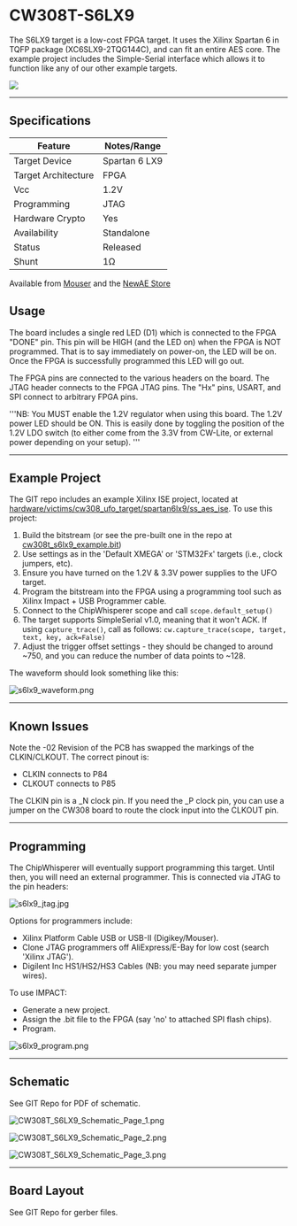 # CW308T-S6LX9

The S6LX9 target is a low-cost FPGA target. It uses the Xilinx Spartan 6
in TQFP package (XC6SLX9-2TQG144C), and can fit an entire AES core. The
example project includes the Simple-Serial interface which allows it to
function like any of our other example targets.

![](Images/S6LX9-Top.jpg)

---

## Specifications

| Feature | Notes/Range |
|---------|----------|
| Target Device | Spartan 6 LX9 |
| Target Architecture | FPGA |
| Vcc | 1.2V |
| Programming | JTAG |
| Hardware Crypto | Yes |
| Availability | Standalone |
| Status | Released |
| Shunt | 1Ω |

Available from [Mouser](https://www.mouser.com/ProductDetail/NewAE/NAE-CW308T-S6LX9?qs=r5DSvlrkXmLB6Wv0H65vSg%3D%3DA)
and the [NewAE Store](https://store.newae.com/spartan-6-lx9-fpga-target-for-cw308/)

## Usage

The board includes a single red LED (D1) which is connected to the FPGA
"DONE" pin. This pin will be HIGH (and the LED on) when the FPGA is NOT
programmed. That is to say immediately on power-on, the LED will be on.
Once the FPGA is successfully programmed this LED will go out.

The FPGA pins are connected to the various headers on the board. The
JTAG header connects to the FPGA JTAG pins. The "Hx" pins, USART, and
SPI connect to arbitrary FPGA pins.

'''NB: You MUST enable the 1.2V regulator when using this board. The
1.2V power LED should be ON. This is easily done by toggling the
position of the 1.2V LDO switch (to either come from the 3.3V from
CW-Lite, or external power depending on your setup). '''

---

## Example Project

The GIT repo includes an example Xilinx ISE project, located at
[hardware/victims/cw308\_ufo\_target/spartan6lx9/ss\_aes\_ise](https://github.com/newaetech/chipwhisperer/tree/develop/hardware/victims/cw308_ufo_target/spartan6lx9/ss_aes_ise).
To use this project:

1.  Build the bitstream (or see the pre-built one in the repo at
    [cw308t\_s6lx9\_example.bit](https://github.com/newaetech/chipwhisperer/raw/develop/hardware/victims/cw308_ufo_target/spartan6lx9/ss_aes_ise/cw308t_s6lx9_example.bit))
1.  Use settings as in the 'Default XMEGA' or 'STM32Fx' targets (i.e.,
    clock jumpers, etc).
1.  Ensure you have turned on the 1.2V & 3.3V power supplies to the UFO
    target.
1.  Program the bitstream into the FPGA using a programming tool such as
    Xilinx Impact + USB Programmer cable.
1.  Connect to the ChipWhisperer scope and call `scope.default_setup()`
1.  The target supports SimpleSerial v1.0, meaning that it won't ACK. If using `capture_trace()`, call
    as follows: `cw.capture_trace(scope, target, text, key, ack=False)`
1.  Adjust the trigger offset settings - they should be changed to
    around \~750, and you can reduce the number of data points to \~128.

The waveform should look something like this:

![s6lx9\_waveform.png](Images/S6lx9_waveform.png "s6lx9_waveform.png")

---

## Known Issues

Note the -02 Revision of the PCB has swapped the markings of the
CLKIN/CLKOUT. The correct pinout is:

  - CLKIN connects to P84
  - CLKOUT connects to P85

The CLKIN pin is a _N clock pin. If you need the _P clock pin, you can
use a jumper on the CW308 board to route the clock input into the CLKOUT
pin.

---

## Programming

The ChipWhisperer will eventually support programming this target. Until
then, you will need an external programmer. This is connected via JTAG
to the pin headers:

![s6lx9\_jtag.jpg](Images/S6lx9_jtag.jpg "s6lx9_jtag.jpg")

Options for programmers include:

  - Xilinx Platform Cable USB or USB-II (Digikey/Mouser).
  - Clone JTAG programmers off AliExpress/E-Bay for low cost (search
    'Xilinx JTAG').
  - Digilent Inc HS1/HS2/HS3 Cables (NB: you may need separate jumper
    wires).

To use IMPACT:

  - Generate a new project.
  - Assign the .bit file to the FPGA (say 'no' to attached SPI flash
    chips).
  - Program.

![s6lx9\_program.png](Images/S6lx9_program.png "s6lx9_program.png")

---

## Schematic

See GIT Repo for PDF of schematic.

![CW308T\_S6LX9\_Schematic\_Page\_1.png](Images/CW308T_S6LX9_Schematic_Page_1.png "CW308T_S6LX9_Schematic_Page_1.png")

![CW308T\_S6LX9\_Schematic\_Page\_2.png](Images/CW308T_S6LX9_Schematic_Page_2.png "CW308T_S6LX9_Schematic_Page_2.png")

![CW308T\_S6LX9\_Schematic\_Page\_3.png](Images/CW308T_S6LX9_Schematic_Page_3.png "CW308T_S6LX9_Schematic_Page_3.png")

---

## Board Layout

See GIT Repo for gerber files.
